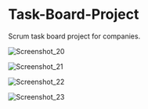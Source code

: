 # Task-Board-Project
 Scrum task board project for companies.

![Screenshot_20](https://user-images.githubusercontent.com/102741640/178153487-6614d523-4c41-498f-93d5-410f5c3f7a16.png)

![Screenshot_21](https://user-images.githubusercontent.com/102741640/178153489-370fc1cb-7a8b-4725-a106-04587e8dd09f.png)

![Screenshot_22](https://user-images.githubusercontent.com/102741640/178153495-9544eac0-ebb8-4d9e-a987-f3668015b431.png)

![Screenshot_23](https://user-images.githubusercontent.com/102741640/178153496-401caf1f-3961-408a-a144-5711b9e2a852.png)
